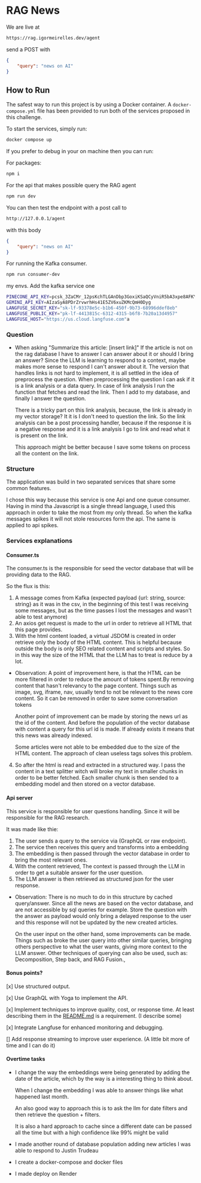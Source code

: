 # RAG News

We are live at

```sh
https://rag.igormeirelles.dev/agent
```

send a POST with

```json
{
    "query": "news on AI" 
}
```

## How to Run

The safest way to run this project is by using a Docker container. A `docker-compose.yml` file has been provided to run both of the services proposed in this challenge.

To start the services, simply run:

```sh
docker compose up
```

If you prefer to debug in your on machine then you can run:

For packages:

```sh
npm i
```

For the api that makes possible query the RAG agent

```sh
npm run dev
```

You can then test the endpoint with a post call to

```sh
http://127.0.0.1/agent
```

with this body

```json
{
    "query": "news on AI" 
}
```

For running the Kafka consumer.

```sh
npm run consumer-dev
```

my envs. Add the kafka service one

```sh
PINECONE_API_KEY=pcsk_3ZaCMr_12psKchTLGAnDbp3GoxiKSaQCyVniR5bA3xpe8AFKY1FJ2CY5iYXF3msB8Rbr3C
GEMINI_API_KEY=AIzaSyA8PDrZrvwrhHs41E5ZV6xuZKMcQmH0Dyg
LANGFUSE_SECRET_KEY="sk-lf-93378e5c-b1b6-450f-9b73-68996ddef8eb"
LANGFUSE_PUBLIC_KEY="pk-lf-4413815c-6312-4315-b6f8-7b20a13d4957"
LANGFUSE_HOST="https://us.cloud.langfuse.com"a
```

### Question

- When asking "Summarize this article: [insert link]" If the article is not on the rag database I have to answer I can answer about it or should I bring an answer? Since the LLM is learning to respond to a context, maybe makes more sense to respond I can't answer about it.
  The version that handles links is not hard to implement, it is all settled in the idea of preprocess the question. When preprocessing the question I can ask if it is a link analysis or a data query. In case of link analysis I run the function that fetches and read the link. Then I add to my database, and finally I answer the question.
  
  There is a tricky part on this link analysis, because, the link is already in my vector storage? It it is I don't need to question the link. So the link analysis can be a post processing handler, because if the response it is a negative response and it is a link analysis I go to link and read what it is present on the link.

  This approach might be better because I save some tokens on process all the content on the link.

### Structure

The application was build in two separated services that share some common features.

I chose this way because this service is one Api and one queue consumer. Having in mind tha Javascript is a single thread language, I used this approach in order to take the most from my only thread. So when the kafka messages spikes it will not stole resources form the api. The same is applied to api spikes.

### Services explanations

#### Consumer.ts

The consumer.ts is the responsible for seed the vector database that will be providing data to the RAG.

So the flux is this:

1. A message comes from Kafka (expected payload {url: string, source: string} as it was in the csv, in the beginning of this test I was receiving some messages, but as the time passes I lost the messages and wasn't able to test anymore)
2. An axios get request is made to the url in order to retrieve all HTML that this page provides.
3. With the html content loaded, a virtual JSDOM is created in order retrieve only the body of the HTML content. This is helpful because outside the body is only SEO related content and scripts and styles. So in this way the size of the HTML that the LLM has to treat is reduce by a lot.

- Observation: A point of improvement here, is that the HTML can be more filtered in order to reduce the amount of tokens spent.By removing content that hasn't relevancy to the page content.
  Things such as image, svg, iframe, nav, usually tend to not be relevant to the news core content. So it can be removed in order to save some conversation tokens
  
  Another point of improvement can be made by storing the news url as the id of the content. And before the population of the vector database with content a query for this url id is made. If already exists it means that this news was already indexed.

  Some articles were not able to be embedded due to the size of the HTML content. The approach of clean useless tags solves this problem.

4. So after the html is read and extracted in a structured way. I pass the content in a text splitter witch will broke my text in smaller chunks in order to be better fetched. Each smaller chunk is then sended to a embedding model and then stored on a vector database.

#### Api server

This service is responsible for user questions handling. Since it will be responsible for the RAG research.

It was made like thie:

1. The user sends a query to the service via (GraphQL or raw endpoint).
2. The service then receives this query and transforms into a embedding
3. The embedding is then passed through the vector database in order to bring the most relevant ones.
4. With the content retrieved, The context is passed through the LLM in order to get a suitable answer for the user question.
5. The LLM answer is then retrieved as structured json for the user response.

- Observation: There is no much to do in this structure by cached query/answer. Since all the news are based on the vector database, and are not accessible by sql queries for example. Store the question with the answer as payload would only bring a delayed response to the user and this response will not be updated by the new created articles.

  On the user input on the other hand, some improvements can be made. Things such as broke the user query into other similar queries, bringing others perspective to what the user wants, giving more context to the LLM answer.
  Other techniques of querying can also be used, such as: Decomposition, Step back, and RAG Fusion.,

#### Bonus points?

[x] Use structured output.

[x] Use GraphQL with Yoga to implement the API.

[x] Implement techniques to improve quality, cost, or response time. At least describing them in the [README.md](http://README.md) is a requirement. (I describe some)

[x] Integrate Langfuse for enhanced monitoring and debugging.

[] Add response streaming to improve user experience. (A little bit more of time and I can do it)

#### Overtime tasks

- I change the way the embeddings were being generated by adding the date of the article, which by the way is a interesting thing to think about.

  When I change the embedding I was able to answer things like what happened last month.

  An also good way to approach this is to ask the llm for date filters and then retrieve the question + filters.

  It is also a hard approach to cache since a different date can be passed all the time
  but with a high confidence like 99% might be valid

- I made another round of database population adding new articles I was able to respond to Justin Trudeau

- I create a docker-compose and docker files

- I made deploy on Render
